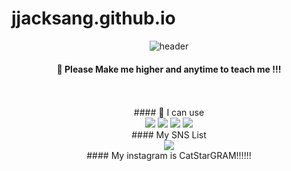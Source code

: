 # jjacksang.github.io
<div align="center">
  
![header](https://capsule-render.vercel.app/api?type=Rect&text=JSblog😉)

####  :wave: Please Make me higher and anytime to teach me !!!
<br/>
<br/>
#### 🔨 I can use 
<br/>
<img src="https://img.shields.io/badge/github-181717?style=for-the-badge&logo=github&logoColor=white">
<img src="https://img.shields.io/badge/react-%2320232a.svg?style=for-the-badge&logo=react&logoColor=%2361DAFB">
<img src="https://img.shields.io/badge/javascript-%23323330.svg?style=for-the-badge&logo=javascript&logoColor=%23F7DF1E">
<img src="https://img.shields.io/badge/html5-%23E34F26.svg?style=for-the-badge&logo=html5&logoColor=white">
<br/>
#### My SNS List
<br/>
<a href="https://www.instagram.com/ban_ko.1/"><img src="https://img.shields.io/badge/Instagram-%23E4405F.svg?style=for-the-badge&logo=Instagram&logoColor=white"></a>
<br/>
####   My instagram is CatStarGRAM!!!!!!

</div>
